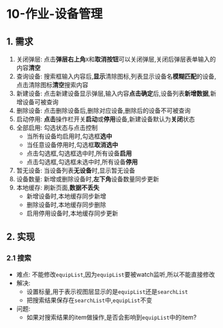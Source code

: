 # 10-作业-设备管理

## 1. 需求

1. 关闭弹层: 点击**弹层右上角**`X`和**取消按钮**可以关闭弹层,关闭后弹层表单输入的内容**清空**
2. 查询设备: 搜索框输入内容后,**显示**清除图标,列表显示设备名**模糊匹配**的设备,点击清除图标**清空**搜索内容
3. 新建设备: 点击新建设备显示弹层,输入内容**点击确定**后,设备列表**新增数据**,新增设备可被查询
4. 删除设备: 点击删除设备后,删除对应设备,删除后的设备不可被查询
5. 启动停用: **点击**操作栏开关**启动**或**停用**设备,新建设备默认为**关闭**状态
6. 全部启用: 勾选状态与点击控制
    - 当所有设备均启用时,勾选框**选中**
    - 当任意设备停用时,勾选框**取消选中**
    - 点击勾选框,勾选框选中时,所有设备**启用**
    - 点击勾选框,勾选框未选中时,所有设备**停用**
7. 暂无设备: 当设备列表**无设备**时,显示暂无设备
8. 设备数量: 新增或删除设备时,**左下角**设备数量同步更新
9. 本地缓存: 刷新页面,**数据不丢失**
    - 新增设备时,本地缓存同步新增
    - 删除设备时,本地缓存同步删除
    - 启用停用设备时,本地缓存同步更新

## 2. 实现

### 2.1 搜索

- 难点: 不能修改`equipList`,因为`equipList`要被watch监听,所以不能直接修改
- 解决:
  - 设置标量,用于表示视图层显示的是`equipList`还是`searchList`
  - 把搜索结果保存在`searchList`中,`equipList`不变
- 问题:
  - 如果对搜索结果的item做操作,是否会影响到`equipList`中的item?